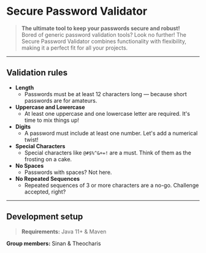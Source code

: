 # Secure Password Validator

> **The ultimate tool to keep your passwords secure and robust!**  
> Bored of generic password validation tools? Look no further! The Secure Password Validator combines functionality with flexibility, making it a perfect fit for all your projects. 

---

## Validation rules

- **Length**
	- Passwords must be at least 12 characters long — because short passwords are for amateurs.
- **Uppercase and Lowercase**
    - At least one uppercase and one lowercase letter are required. It's time to mix things up!
- **Digits**
    - A password must include at least one number. Let's add a numerical twist!
- **Special Characters**
    - Special characters like `@#$%^&+=!` are a must. Think of them as the frosting on a cake.
- **No Spaces**
    - Passwords with spaces? Not here.
- **No Repeated Sequences**
    - Repeated sequences of 3 or more characters are a no-go. Challenge accepted, right?

---

## Development setup

> **Requirements:** Java 11+ & Maven

**Group members:** Sinan & Theocharis
